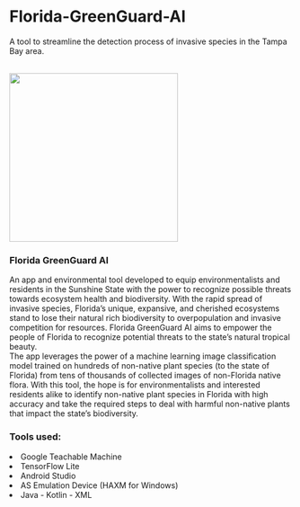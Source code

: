 # Florida-GreenGuard-AI

A tool to streamline the detection process of invasive species in the Tampa Bay area.

</br>
<img src="https://landscapeforlife.colostate.edu/wp-content/uploads/2017/12/74_1459323-LGPT.jpg" height=300px></img>
</br>

<h3><b>Florida GreenGuard AI</b></h3>
An app and environmental tool developed to equip environmentalists and residents in the Sunshine State with the power to recognize possible threats towards ecosystem health and biodiversity. With the rapid spread of invasive species, Florida’s unique, expansive, and cherished ecosystems stand to lose their natural rich biodiversity to overpopulation and invasive competition for resources. Florida GreenGuard AI aims to empower the people of Florida to recognize potential threats to the state’s natural tropical beauty.
</br>
The app leverages the power of a machine learning image classification model trained on hundreds of non-native plant species (to the state of Florida) from tens of thousands of collected images of non-Florida native flora. With this tool, the hope is for environmentalists and interested residents alike to identify non-native plant species in Florida with high accuracy and take the required steps to deal with harmful non-native plants that impact the state’s biodiversity.

</hr>

<h3>Tools used:</h3>

<li>Google Teachable Machine</li>
<li>TensorFlow Lite</li>
<li>Android Studio</li>
<li>AS Emulation Device (HAXM for Windows)</li>
<li>Java - Kotlin - XML</li>
